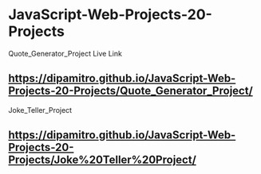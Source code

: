 # JavaScript-Web-Projects-20-Projects
Quote_Generator_Project Live Link
## https://dipamitro.github.io/JavaScript-Web-Projects-20-Projects/Quote_Generator_Project/
Joke_Teller_Project
## https://dipamitro.github.io/JavaScript-Web-Projects-20-Projects/Joke%20Teller%20Project/
